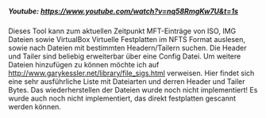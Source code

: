 ##### Youtube: https://www.youtube.com/watch?v=nq58RmgKw7U&t=1s

Dieses Tool kann zum aktuellen Zeitpunkt MFT-Einträge von ISO, IMG Dateien sowie VirtualBox Virtuelle Festplatten im NFTS Format auslesen, sowie nach Dateien mit bestimmten Headern/Tailern suchen.
Die Header und Tailer sind beliebig erweiterbar über eine Config Datei. Um weitere Dateien hinzufügen zu können möchte ich auf http://www.garykessler.net/library/file_sigs.html verweisen. Hier findet sich eine sehr ausführliche Liste mit Dateiarten und derren Header und Tailer Bytes.
Das wiederherstellen der Dateien wurde noch nicht implementiert!
Es wurde auch noch nicht implementiert, das direkt festplatten gescannt werden können.
